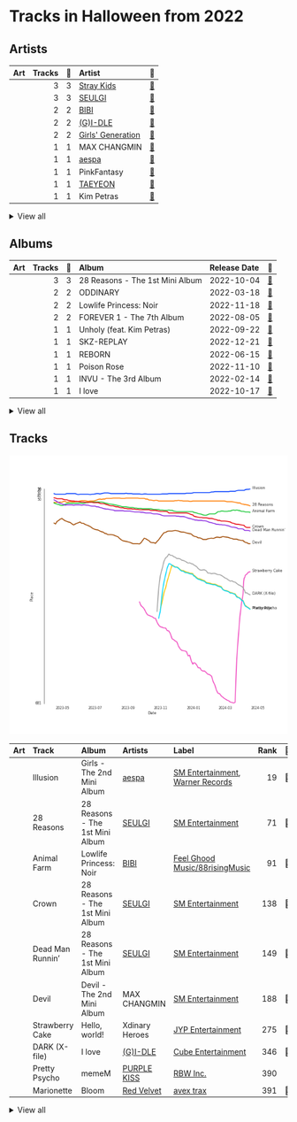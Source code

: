 # Tracks in Halloween from 2022

## Artists

| Art | Tracks | 💚 | Artist | 🔗 |
|:---|---:|---:|:---|:---|
| <img src="https://i.scdn.co/image/ab6761610000e5eb0610877c41cb9cc12ad39cc0" alt="" width="50" /> | 3 | 3 | [Stray Kids](../../../artists/stray_kids/overview.md) | [🔗](https://open.spotify.com/artist/2dIgFjalVxs4ThymZ67YCE) |
| <img src="https://i.scdn.co/image/ab6761610000e5eb65a8f088eccf78b3fdfc26c0" alt="" width="50" /> | 3 | 3 | [SEULGI](../../../artists/seulgi/overview.md) | [🔗](https://open.spotify.com/artist/2QM5S4yO6xHgnNvF0nbZZq) |
| <img src="https://i.scdn.co/image/ab6761610000e5eb846662aa85d520b2442d3cd5" alt="" width="50" /> | 2 | 2 | [BIBI](../../../artists/bibi/overview.md) | [🔗](https://open.spotify.com/artist/6UbmqUEgjLA6jAcXwbM1Z9) |
| <img src="https://i.scdn.co/image/ab6761610000e5ebc112966f2a5abe5641abae6f" alt="" width="50" /> | 2 | 2 | [(G)I-DLE](../../../artists/(g)i-dle/overview.md) | [🔗](https://open.spotify.com/artist/2AfmfGFbe0A0WsTYm0SDTx) |
| <img src="https://i.scdn.co/image/ab6761610000e5eb385df356841aaec34a0914aa" alt="" width="50" /> | 2 | 2 | [Girls' Generation](../../../artists/girls__generation/overview.md) | [🔗](https://open.spotify.com/artist/0Sadg1vgvaPqGTOjxu0N6c) |
| <img src="https://i.scdn.co/image/ab6761610000e5eb65f946e1c1bdc8bc9b75b049" alt="" width="50" /> | 1 | 1 | MAX CHANGMIN | [🔗](https://open.spotify.com/artist/7FiAkNWMb6ZBYI8tbQLuIS) |
| <img src="https://i.scdn.co/image/ab6761610000e5ebbe7e71571cf58f1b9a36f0f7" alt="" width="50" /> | 1 | 1 | [aespa](../../../artists/aespa/overview.md) | [🔗](https://open.spotify.com/artist/6YVMFz59CuY7ngCxTxjpxE) |
| <img src="https://i.scdn.co/image/ab67616d0000b273eaaec0372ea5e4f248eaf282" alt="" width="50" /> | 1 | 1 | PinkFantasy | [🔗](https://open.spotify.com/artist/5syu5kN4a5f4rgMCRGlnZp) |
| <img src="https://i.scdn.co/image/ab6761610000e5eb097877542866c981757e9592" alt="" width="50" /> | 1 | 1 | [TAEYEON](../../../artists/taeyeon/overview.md) | [🔗](https://open.spotify.com/artist/3qNVuliS40BLgXGxhdBdqu) |
| <img src="https://i.scdn.co/image/ab6761610000e5eb05859a430915d19cd6e67bbb" alt="" width="50" /> | 1 | 1 | Kim Petras | [🔗](https://open.spotify.com/artist/3Xt3RrJMFv5SZkCfUE8C1J) |


<details>
<summary>View all</summary>

| Art | Tracks | 💚 | Artist | 🔗 |
|:---|---:|---:|:---|:---|
| <img src="https://i.scdn.co/image/ab6761610000e5eb2444e9b2ef714c2d1e7bae64" alt="" width="50" /> | 1 | 1 | HYO | [🔗](https://open.spotify.com/artist/3U7bOaJLuFkrmDQ1C1OqKl) |
| <img src="https://i.scdn.co/image/ab67616d0000b2736d74a6d4cd2de13c11ace8e2" alt="" width="50" /> | 1 | 1 | CRAXY | [🔗](https://open.spotify.com/artist/3C13AlJZ4QWHSruAWe9VPI) |
| <img src="https://i.scdn.co/image/ab6761610000e5eb7ba9b5726cdd0814dc0cda2e" alt="" width="50" /> | 1 | 1 | Sam Smith | [🔗](https://open.spotify.com/artist/2wY79sveU1sp5g7SokKOiI) |
| <img src="https://i.scdn.co/image/ab6761610000e5eb7719f0625a2fa078a60c85cd" alt="" width="50" /> | 1 | 1 | [Red Velvet](../../../artists/red_velvet/overview.md) | [🔗](https://open.spotify.com/artist/1z4g3DjTBBZKhvAroFlhOM) |
| <img src="https://i.scdn.co/image/ab6761610000e5ebb192cbc7c10f37be1afe5f44" alt="" width="50" /> | 1 | 1 | Xdinary Heroes | [🔗](https://open.spotify.com/artist/1khChLj7REGqjM043PlYyn) |
| <img src="https://i.scdn.co/image/ab6761610000e5eb11b4e5da5aead482944bdef6" alt="" width="50" /> | 1 | 1 | PIXY | [🔗](https://open.spotify.com/artist/0CJkEzffVZLgav03xXeC9s) |
| <img src="https://i.scdn.co/image/ab6761610000e5eb0a49e2caa8d0ce8e26f60eed" alt="" width="50" /> | 1 | 0 | [PURPLE KISS](../../../artists/purple_kiss/overview.md) | [🔗](https://open.spotify.com/artist/62T5PGHWJ9sxP2SJq20IHq) |
| <img src="https://i.scdn.co/image/ab6761610000e5eb2efa47f150ed10401bde6d85" alt="" width="50" /> | 1 | 0 | BVNDIT | [🔗](https://open.spotify.com/artist/5dEBuZjTtE68uDgCs23Kuv) |

</details>


## Albums

| Art | Tracks | 💚 | Album | Release Date | 🔗 |
|:---|---:|---:|:---|:---|:---|
| <img src="https://i.scdn.co/image/ab67616d0000b2738bc3d61189d95da5f74d7ba7" alt="" width="50" /> | 3 | 3 | 28 Reasons - The 1st Mini Album | 2022-10-04 | [🔗](https://open.spotify.com/album/1t5a29WYbJj83iy3RNICHw) |
| <img src="https://i.scdn.co/image/ab67616d0000b2733613e1e0d35867a0814005a9" alt="" width="50" /> | 2 | 2 | ODDINARY | 2022-03-18 | [🔗](https://open.spotify.com/album/0Gmf4pfe0POEQq2FgGAj2q) |
| <img src="https://i.scdn.co/image/ab67616d0000b273ac122efb1600b27d7d7f1775" alt="" width="50" /> | 2 | 2 | Lowlife Princess: Noir | 2022-11-18 | [🔗](https://open.spotify.com/album/0AwCgoJKJUOgLp1imhnxuH) |
| <img src="https://i.scdn.co/image/ab67616d0000b273aea29200523b1ee4d5b2c035" alt="" width="50" /> | 2 | 2 | FOREVER 1 - The 7th Album | 2022-08-05 | [🔗](https://open.spotify.com/album/3CcgnUkTrUaPTt4Ms1MkoP) |
| <img src="https://i.scdn.co/image/ab67616d0000b273a935e4689f15953311772cc4" alt="" width="50" /> | 1 | 1 | Unholy (feat. Kim Petras) | 2022-09-22 | [🔗](https://open.spotify.com/album/0gX9tkL5njRax8ymWcXARi) |
| <img src="https://i.scdn.co/image/ab67616d0000b273d681b1b80c5dff43d2f4a3df" alt="" width="50" /> | 1 | 1 | SKZ-REPLAY | 2022-12-21 | [🔗](https://open.spotify.com/album/3UXrliH0JUQvcaLnBD8Txz) |
| <img src="https://i.scdn.co/image/ab67616d0000b273746aa611760918dccb6c0359" alt="" width="50" /> | 1 | 1 | REBORN | 2022-06-15 | [🔗](https://open.spotify.com/album/6kp9dsLnll5WEiBlBUwBME) |
| <img src="https://i.scdn.co/image/ab67616d0000b273a02aa0557c40fcdfc8922072" alt="" width="50" /> | 1 | 1 | Poison Rose | 2022-11-10 | [🔗](https://open.spotify.com/album/7MfxSqUuOU0JfoafaA2L3H) |
| <img src="https://i.scdn.co/image/ab67616d0000b273034c3a8ba89c6a5ecfda3175" alt="" width="50" /> | 1 | 1 | INVU - The 3rd Album | 2022-02-14 | [🔗](https://open.spotify.com/album/7i2YLTVQ0dyngRuUqtGmr9) |
| <img src="https://i.scdn.co/image/ab67616d0000b273ac815bdd584468a7aa0216e1" alt="" width="50" /> | 1 | 1 | I love | 2022-10-17 | [🔗](https://open.spotify.com/album/2Hyuin3i1cSZ1FlQFeCPZH) |


<details>
<summary>View all</summary>

| Art | Tracks | 💚 | Album | Release Date | 🔗 |
|:---|---:|---:|:---|:---|:---|
| <img src="https://i.scdn.co/image/ab67616d0000b273c7b6b2976e38a802eebff046" alt="" width="50" /> | 1 | 1 | I NEVER DIE | 2022-03-14 | [🔗](https://open.spotify.com/album/1T2W9vDajFreUuycPDjUXk) |
| <img src="https://i.scdn.co/image/ab67616d0000b2733533304e73925a884af026ab" alt="" width="50" /> | 1 | 1 | Hello, world! | 2022-07-20 | [🔗](https://open.spotify.com/album/0Z5qdttvpyXKKNLdqeEs27) |
| <img src="https://i.scdn.co/image/ab67616d0000b273b3be3b970fc89a02f301c9da" alt="" width="50" /> | 1 | 1 | Girls - The 2nd Mini Album | 2022-07-08 | [🔗](https://open.spotify.com/album/4w1dbvUy1crv0knXQvcSeY) |
| <img src="https://i.scdn.co/image/ab67616d0000b2734a8e5eaab8b02db02e487c27" alt="" width="50" /> | 1 | 1 | Devil - The 2nd Mini Album | 2022-01-13 | [🔗](https://open.spotify.com/album/6bG2rY8NzT7dIzUNADDNCR) |
| <img src="https://i.scdn.co/image/ab67616d0000b273da5d3cc4b932b0e51723ab01" alt="" width="50" /> | 1 | 1 | DEEP - The 1st Mini Album | 2022-05-16 | [🔗](https://open.spotify.com/album/2qa6E3bEJ5OqwVgbfWOeF4) |
| <img src="https://i.scdn.co/image/ab67616d0000b2739d750d969d227e6506a2c176" alt="" width="50" /> | 1 | 1 | Bloom | 2022-04-06 | [🔗](https://open.spotify.com/album/4ualu7nMAcmoAqp47YaA95) |
| <img src="https://i.scdn.co/image/ab67616d0000b27359fcda8d47bbd0f6c2bf1647" alt="" width="50" /> | 1 | 1 | Bizarre Story | 2022-10-24 | [🔗](https://open.spotify.com/album/2a63YUr9pcvyfxxNKtw5HO) |
| <img src="https://i.scdn.co/image/ab67616d0000b27346c28fd13126fd9428625411" alt="" width="50" /> | 1 | 0 | memeM | 2022-03-29 | [🔗](https://open.spotify.com/album/4nhtnBY8owIQnOsnGQGqW9) |
| <img src="https://i.scdn.co/image/ab67616d0000b27367ebaeedc3ad203e0589e6eb" alt="" width="50" /> | 1 | 0 | Re-Original | 2022-05-25 | [🔗](https://open.spotify.com/album/4vb8wQPnaNgnmUrrmnISOU) |

</details>


## Tracks

![Track score ranking over time](../../../images/playlists/halloween/2022/tracks_time_series.png)

| Art | Track | Album | Artists | Label | Rank | 💚 | 🔗 |
|:---|:---|:---|:---|:---|---:|:---|:---|
| <img src="https://i.scdn.co/image/ab67616d0000b273b3be3b970fc89a02f301c9da" alt="" width="50" /> | Illusion | Girls - The 2nd Mini Album | [aespa](../../../artists/aespa/overview.md) | [SM Entertainment](../../../labels/sm_entertainment), [Warner Records](../../../labels/warner_records) | 19 | 💚 | [🔗](https://open.spotify.com/track/396FqjKmViUZ92Wmm4rx3i) |
| <img src="https://i.scdn.co/image/ab67616d0000b2738bc3d61189d95da5f74d7ba7" alt="" width="50" /> | 28 Reasons | 28 Reasons - The 1st Mini Album | [SEULGI](../../../artists/seulgi/overview.md) | [SM Entertainment](../../../labels/sm_entertainment) | 71 | 💚 | [🔗](https://open.spotify.com/track/1dfsPqH09vnzUWEOsN98Ex) |
| <img src="https://i.scdn.co/image/ab67616d0000b273ac122efb1600b27d7d7f1775" alt="" width="50" /> | Animal Farm | Lowlife Princess: Noir | [BIBI](../../../artists/bibi/overview.md) | [Feel Ghood Music/88risingMusic](../../../labels/88rising_music) | 91 | 💚 | [🔗](https://open.spotify.com/track/4g6ZT8vgKNq4iyEbezr3yI) |
| <img src="https://i.scdn.co/image/ab67616d0000b2738bc3d61189d95da5f74d7ba7" alt="" width="50" /> | Crown | 28 Reasons - The 1st Mini Album | [SEULGI](../../../artists/seulgi/overview.md) | [SM Entertainment](../../../labels/sm_entertainment) | 138 | 💚 | [🔗](https://open.spotify.com/track/4Y0EawuG8OtyYNyJulWnDu) |
| <img src="https://i.scdn.co/image/ab67616d0000b2738bc3d61189d95da5f74d7ba7" alt="" width="50" /> | Dead Man Runnin’ | 28 Reasons - The 1st Mini Album | [SEULGI](../../../artists/seulgi/overview.md) | [SM Entertainment](../../../labels/sm_entertainment) | 149 | 💚 | [🔗](https://open.spotify.com/track/5eFGkCXi83auDi0bcDBEKD) |
| <img src="https://i.scdn.co/image/ab67616d0000b2734a8e5eaab8b02db02e487c27" alt="" width="50" /> | Devil | Devil - The 2nd Mini Album | MAX CHANGMIN | [SM Entertainment](../../../labels/sm_entertainment) | 188 | 💚 | [🔗](https://open.spotify.com/track/14jjsKr5HwNhZ18MJR5hYn) |
| <img src="https://i.scdn.co/image/ab67616d0000b2733533304e73925a884af026ab" alt="" width="50" /> | Strawberry Cake | Hello, world! | Xdinary Heroes | [JYP Entertainment](../../../labels/jyp_entertainment) | 275 | 💚 | [🔗](https://open.spotify.com/track/6E8EAroyZLFR80NO8Ucliy) |
| <img src="https://i.scdn.co/image/ab67616d0000b273ac815bdd584468a7aa0216e1" alt="" width="50" /> | DARK (X-file) | I love | [(G)I-DLE](../../../artists/(g)i-dle/overview.md) | [Cube Entertainment](../../../labels/cube_entertainment) | 346 | 💚 | [🔗](https://open.spotify.com/track/4xc3JpkI8kxLwk1SJafjzh) |
| <img src="https://i.scdn.co/image/ab67616d0000b27346c28fd13126fd9428625411" alt="" width="50" /> | Pretty Psycho | memeM | [PURPLE KISS](../../../artists/purple_kiss/overview.md) | [RBW Inc.](../../../labels/rbw_inc_) | 390 | | [🔗](https://open.spotify.com/track/26YMXkyHGrOQQUl2E4upkv) |
| <img src="https://i.scdn.co/image/ab67616d0000b2739d750d969d227e6506a2c176" alt="" width="50" /> | Marionette | Bloom | [Red Velvet](../../../artists/red_velvet/overview.md) | [avex trax](../../../labels/avex_trax) | 391 | 💚 | [🔗](https://open.spotify.com/track/3KvMgB5V1FvQTCvvHz5aiO) |


<details>
<summary>View all</summary>

| Art | Track | Album | Artists | Label | Rank | 💚 | 🔗 |
|:---|:---|:---|:---|:---|---:|:---|:---|
| <img src="https://i.scdn.co/image/ab67616d0000b27359fcda8d47bbd0f6c2bf1647" alt="" width="50" /> | 기괴한 이야기 : Get Out | Bizarre Story | PinkFantasy | 마이돌엔터테인먼트 | 466 | 💚 | [🔗](https://open.spotify.com/track/27SBSNDFapgMmwvJTMZCYD) |
| <img src="https://i.scdn.co/image/ab67616d0000b2733613e1e0d35867a0814005a9" alt="" width="50" /> | VENOM | ODDINARY | [Stray Kids](../../../artists/stray_kids/overview.md) | [Republic Records](../../../labels/republic_records) | 472 | 💚 | [🔗](https://open.spotify.com/track/4b3rGL8LDSkbARUUA20136) |
| <img src="https://i.scdn.co/image/ab67616d0000b273c7b6b2976e38a802eebff046" alt="" width="50" /> | VILLAIN DIES | I NEVER DIE | [(G)I-DLE](../../../artists/(g)i-dle/overview.md) | [Cube Entertainment](../../../labels/cube_entertainment) | 501 | 💚 | [🔗](https://open.spotify.com/track/6adPuBjUw3Zh6wK27d8Rgv) |
| <img src="https://i.scdn.co/image/ab67616d0000b2733613e1e0d35867a0814005a9" alt="" width="50" /> | MANIAC | ODDINARY | [Stray Kids](../../../artists/stray_kids/overview.md) | [Republic Records](../../../labels/republic_records) | 511 | 💚 | [🔗](https://open.spotify.com/track/63irPUP3xB74fHdw1Aw9zR) |
| <img src="https://i.scdn.co/image/ab67616d0000b273034c3a8ba89c6a5ecfda3175" alt="" width="50" /> | Cold As Hell | INVU - The 3rd Album | [TAEYEON](../../../artists/taeyeon/overview.md) | [SM Entertainment](../../../labels/sm_entertainment) | 717 | 💚 | [🔗](https://open.spotify.com/track/7gosH4fL73GpiJBd5GK2rC) |
| <img src="https://i.scdn.co/image/ab67616d0000b273da5d3cc4b932b0e51723ab01" alt="" width="50" /> | DEEP | DEEP - The 1st Mini Album | HYO | [SM Entertainment](../../../labels/sm_entertainment) | nan | 💚 | [🔗](https://open.spotify.com/track/2afNmSvxjRvXw3Fqm9qWfK) |
| <img src="https://i.scdn.co/image/ab67616d0000b27367ebaeedc3ad203e0589e6eb" alt="" width="50" /> | VENOM | Re-Original | BVNDIT | [Genie Music Corporation](../../../labels/genie_music_corporation), [Stone Music Entertainment](../../../labels/stone_music_entertainment) | nan | | [🔗](https://open.spotify.com/track/0TJDSJ7PTKaLEqgShUzaU0) |
| <img src="https://i.scdn.co/image/ab67616d0000b273746aa611760918dccb6c0359" alt="" width="50" /> | Villain | REBORN | PIXY | ALLART ENTERTAINMENT, HAPPYTRIBE ENTERTAINMENT | nan | 💚 | [🔗](https://open.spotify.com/track/5Doeu3aSa5tBHayCx0EbHa) |
| <img src="https://i.scdn.co/image/ab67616d0000b273aea29200523b1ee4d5b2c035" alt="" width="50" /> | Villain | FOREVER 1 - The 7th Album | [Girls' Generation](../../../artists/girls__generation/overview.md) | [SM Entertainment](../../../labels/sm_entertainment) | nan | 💚 | [🔗](https://open.spotify.com/track/3FuL8QGYM7NWj9YWFCEc5W) |
| <img src="https://i.scdn.co/image/ab67616d0000b273aea29200523b1ee4d5b2c035" alt="" width="50" /> | You Better Run | FOREVER 1 - The 7th Album | [Girls' Generation](../../../artists/girls__generation/overview.md) | [SM Entertainment](../../../labels/sm_entertainment) | nan | 💚 | [🔗](https://open.spotify.com/track/7AKKUOFQjjhFyjzvhtawsM) |
| <img src="https://i.scdn.co/image/ab67616d0000b273a935e4689f15953311772cc4" alt="" width="50" /> | Unholy (feat. Kim Petras) | Unholy (feat. Kim Petras) | Sam Smith, Kim Petras | [Capitol Records UK / EMI](../../../labels/emi) | nan | 💚 | [🔗](https://open.spotify.com/track/3nqQXoyQOWXiESFLlDF1hG) |
| <img src="https://i.scdn.co/image/ab67616d0000b273a02aa0557c40fcdfc8922072" alt="" width="50" /> | Poison Rose | Poison Rose | CRAXY | SAI-Ent. | nan | 💚 | [🔗](https://open.spotify.com/track/2ktjnehUxCSikYLT1ipC1K) |
| <img src="https://i.scdn.co/image/ab67616d0000b273ac122efb1600b27d7d7f1775" alt="" width="50" /> | Wet Nightmare | Lowlife Princess: Noir | [BIBI](../../../artists/bibi/overview.md) | [Feel Ghood Music/88risingMusic](../../../labels/88rising_music) | nan | 💚 | [🔗](https://open.spotify.com/track/1MCRRGM8G6papoKnE7xtLN) |
| <img src="https://i.scdn.co/image/ab67616d0000b273d681b1b80c5dff43d2f4a3df" alt="" width="50" /> | Up All Night (Bang Chan, Changbin, Felix, Seungmin) | SKZ-REPLAY | [Stray Kids](../../../artists/stray_kids/overview.md) | [Republic Records](../../../labels/republic_records) | nan | 💚 | [🔗](https://open.spotify.com/track/0bxB5Jie9fGKTIibfYVfei) |

</details>

